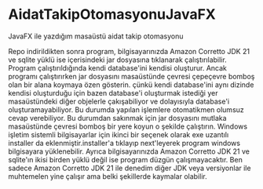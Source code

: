 # AidatTakipOtomasyonuJavaFX
JavaFX ile yazdığım masaüstü aidat takip otomasyonu

Repo indirildikten sonra program,
bilgisayarınızda Amazon Corretto JDK 21 ve sqlite yüklü ise 
içerisindeki jar dosyasına tıklanarak çalıştırılabilir.
Program çalıştırıldığında kendi database'ini kendisi oluşturur.
Ancak programı çalıştırırken jar dosyasını masaüstünde çevresi 
çepeçevre bomboş olan bir alana koymaya özen gösterin.
çünkü kendi database'ini aynı dizinde kendisi oluşturduğu için bazen database'i
oluşturmak istediği yer masaüstündeki diğer objelerle çakışabiliyor ve dolayısıyla
database'i oluşturamayabiliyor. Bu durumda yapılan işlemlere otomatikmen olumsuz
cevap verebiliyor. Bu durumdan sakınmak için jar dosyasını mutlaka masaüstünde çevresi bomboş bir yere koyun o şekilde çalıştırın.
Windows işletim sistemli bilgisayarlar için ikinci bir seçenek olarak exe uzantılı installer da eklenmiştir.installer'a tıklayıp next'leyerek program windows bilgisayara yüklenebilir.
Ayrıca bilgisayarınızda Amazon Corretto JDK 21 ve sqlite'ın ikisi birden yüklü değil ise program düzgün çalışmayacaktır. Ben sadece Amazon Corretto JDK 21 ile denedim diğer JDK veya versiyonlar ile muhtemelen yine çalışır ama belki şekillerde kaymalar olabilir.

